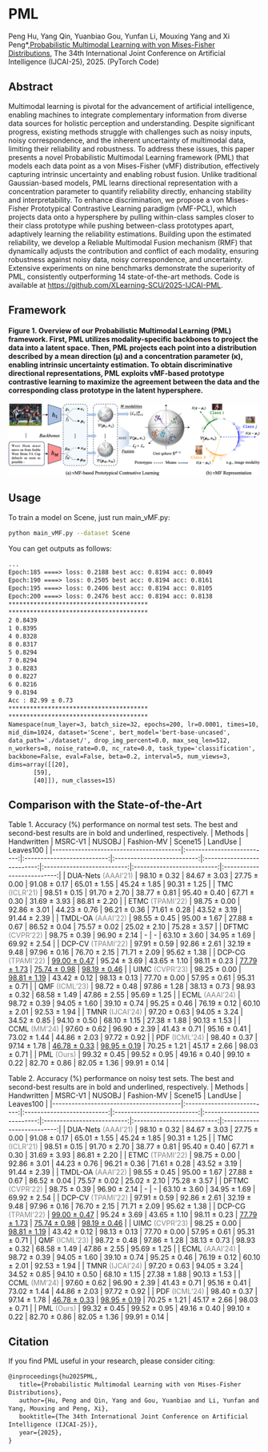 # PML
Peng Hu, Yang Qin, Yuanbiao Gou, Yunfan Li, Mouxing Yang and Xi Peng*,[Probabilistic Multimodal Learning with von Mises-Fisher Distributions](https://ijcai-preprints.s3.us-west-1.amazonaws.com/2025/2595.pdf), The 34th International Joint Conference on Artificial Intelligence (IJCAI-25), 2025. (PyTorch Code)

## Abstract
Multimodal learning is pivotal for the advancement of artificial intelligence, enabling machines to integrate complementary information from diverse data sources for holistic perception and understanding. Despite significant progress, existing methods struggle with challenges such as noisy inputs, noisy correspondence, and the inherent uncertainty of multimodal data, limiting their reliability and robustness. To address these issues, this paper presents a novel Probabilistic Multimodal Learning framework (PML) that models each data point as a von Mises-Fisher (vMF) distribution, effectively capturing intrinsic uncertainty and enabling robust fusion. Unlike traditional Gaussian-based models, PML learns directional representation with a concentration parameter to quantify reliability directly, enhancing stability and interpretability. To enhance discrimination, we propose a von Mises-Fisher Prototypical Contrastive Learning paradigm (vMF-PCL), which projects data onto a hypersphere by pulling within-class samples closer to their class prototype while pushing between-class prototypes apart, adaptively learning the reliability estimations. Building upon the estimated reliability, we develop a Reliable Multimodal Fusion mechanism (RMF) that dynamically adjusts the contribution and conflict of each modality, ensuring robustness against noisy data, noisy correspondence, and uncertainty. Extensive experiments on nine benchmarks demonstrate the superiority of PML, consistently outperforming 14 state-of-the-art methods. Code is available at https://github.com/XLearning-SCU/2025-IJCAI-PML.

## Framework
<h4>Figure 1. Overview of our Probabilistic Multimodal Learning (PML) framework. First, PML utilizes modality-specific backbones to project the data into a latent space. Then, PML projects each point into a distribution described by a mean direction (µ) and a concentration parameter (κ), enabling intrinsic uncertainty estimation. To obtain discriminative directional representations, PML exploits vMF-based prototype contrastive learning to maximize the agreement between the data and the corresponding class prototype in the latent hypersphere.
</h4> 
<img src=img/framework.png class='center' \>

## Usage
To train a model on Scene, just run main_vMF.py:
```bash
python main_vMF.py --dataset Scene
```

You can get outputs as follows:
```
...
Epoch:185 ====> loss: 0.2188 best acc: 0.8194 acc: 0.8049
Epoch:190 ====> loss: 0.2505 best acc: 0.8194 acc: 0.8161
Epoch:195 ====> loss: 0.2406 best acc: 0.8194 acc: 0.8105
Epoch:200 ====> loss: 0.2476 best acc: 0.8194 acc: 0.8138
***************************************
***************************************
2 0.8439
1 0.8395
4 0.8328
8 0.8317
5 0.8294
7 0.8294
3 0.8283
0 0.8227
6 0.8216
9 0.8194
Acc : 82.99 ± 0.73
***************************************
***************************************
Namespace(num_layer=3, batch_size=32, epochs=200, lr=0.0001, times=10, mid_dim=1024, dataset='Scene', bert_model='bert-base-uncased', data_path='./dataset/', drop_img_percent=0.0, max_seq_len=512, n_workers=8, noise_rate=0.0, nc_rate=0.0, task_type='classification', backbone=False, eval=False, beta=0.2, interval=5, num_views=3, dims=array([[20],
       [59],
       [40]]), num_classes=15)
```

## Comparison with the State-of-the-Art
Table 1. Accuracy (\%) performance on normal test sets. The best and second-best results are in bold and underlined, respectively.
| Methods                                |         Handwritten        |           MSRC-V1          |           NUSOBJ           |         Fashion-MV         |           Scene15          |           LandUse          |          Leaves100         |
|----------------------------------------|:--------------------------:|:--------------------------:|:--------------------------:|:--------------------------:|:--------------------------:|:--------------------------:|:--------------------------:|
| DUA-Nets <span style="color: #888888">(AAAI’21)</span> |      98.10 $\pm$ 0.32      |      84.67 $\pm$ 3.03      |      27.75 $\pm$ 0.00      |      91.08 $\pm$ 0.17      |      65.01 $\pm$ 1.55      |      45.24 $\pm$ 1.85      |      90.31 $\pm$ 1.25      |
| TMC <span style="color: #888888">(ICLR’21)</span>    |      98.51 $\pm$ 0.15      |      91.70 $\pm$ 2.70      |      38.77 $\pm$ 0.81      |      95.40 $\pm$ 0.40      |      67.71 $\pm$ 0.30      |      31.69 $\pm$ 3.93      |      86.81 $\pm$ 2.20      |
| ETMC <span style="color: #888888">(TPAMI’22)</span>  |      98.75 $\pm$ 0.00      |      92.86 $\pm$ 3.01      |      44.23 $\pm$ 0.76      |      96.21 $\pm$ 0.36      |      71.61 $\pm$ 0.28      |      43.52 $\pm$ 3.19      |      91.44 $\pm$ 2.39      |
| TMDL-OA <span style="color: #888888">(AAAI’22)</span>   |      98.55 $\pm$ 0.45      |      95.00 $\pm$ 1.67      |      27.88 $\pm$ 0.67      |      86.52 $\pm$ 0.04      |      75.57 $\pm$ 0.02      |      25.02 $\pm$ 2.10      |      75.28 $\pm$ 3.57      |
| DFTMC <span style="color: #888888">(CVPR’22)</span>  |      98.75 $\pm$ 0.39      |      96.90 $\pm$ 2.14      |              -             |              -             |      63.10 $\pm$ 3.60      |      34.95 $\pm$ 1.69      |      69.92 $\pm$ 2.54      |
| DCP-CV <span style="color: #888888">(TPAMI’22)</span> |      97.91 $\pm$ 0.59      |      92.86 $\pm$ 2.61      |      32.19 $\pm$ 9.48      |      97.96 $\pm$ 0.16      |      76.70 $\pm$ 2.15      |      71.71 $\pm$ 2.09      |      95.62 $\pm$ 1.38      |
| DCP-CG <span style="color: #888888">(TPAMI’22)</span>  | <u>99.00 $\pm$ 0.47</u> |      95.24 $\pm$ 3.69      |      43.65 $\pm$ 1.10      |      98.11 $\pm$ 0.23      | <u>77.79 $\pm$ 1.73</u> | <u>75.74 $\pm$ 0.98</u> | <u>98.19 $\pm$ 0.46</u> |
| UIMC <span style="color: #888888">(CVPR’23)</span>     |      98.25 $\pm$ 0.00      | <u>98.81 $\pm$ 1.19</u> |      43.42 $\pm$ 0.12      |      98.13 $\pm$ 0.13      |      77.70 $\pm$ 0.00      |      57.95 $\pm$ 0.61      |      95.31 $\pm$ 0.71      |
| QMF <span style="color: #888888">(ICML’23)</span>     |      98.72 $\pm$ 0.48      |      97.86 $\pm$ 1.28      |      38.13 $\pm$ 0.73      |      98.93 $\pm$ 0.32      |      68.58 $\pm$ 1.49      |      47.86 $\pm$ 2.55      |      95.69 $\pm$ 1.25      |
| ECML <span style="color: #888888">(AAAI’24)</span>    |      98.72 $\pm$ 0.39      |      94.05 $\pm$ 1.60      |      39.10 $\pm$ 0.74      |      95.25 $\pm$ 0.46      |      76.19 $\pm$ 0.12      |      60.10 $\pm$ 2.01      |      92.53 $\pm$ 1.94      |
| TMNR <span style="color: #888888">(IJCAI’24)</span>  |      97.20 $\pm$ 0.63      |      94.05 $\pm$ 3.24      |      34.52 $\pm$ 0.85      |      94.10 $\pm$ 0.50      |      68.10 $\pm$ 1.15      |      27.38 $\pm$ 1.88      |      90.13 $\pm$ 1.53      |
| CCML <span style="color: #888888">(MM’24)</span>    |      97.60 $\pm$ 0.62      |      96.90 $\pm$ 2.39      |      41.43 $\pm$ 0.71      |      95.16 $\pm$ 0.41      |      73.02 $\pm$ 1.44      |      44.86 $\pm$ 2.03      |      97.72 $\pm$ 0.92      |
| PDF <span style="color: #888888">(ICML’24)</span>  |      98.40 $\pm$ 0.37      |      97.14 $\pm$ 1.78      | <u>46.78 $\pm$ 0.33</u> | <u>98.95 $\pm$ 0.19</u> |      70.25 $\pm$ 1.21      |      45.17 $\pm$ 2.66      |      98.03 $\pm$ 0.71      |
| PML <span style="color: #888888">(Ours)</span>   |      99.32 $\pm$ 0.45      |      99.52 $\pm$ 0.95      |      49.16 $\pm$ 0.40      |      99.10 $\pm$ 0.22      |      82.70 $\pm$ 0.86      |      82.05 $\pm$ 1.36      |      99.91 $\pm$ 0.14      |


Table 2. Accuracy (\%) performance on noisy test sets. The best and second-best results are in bold and underlined, respectively.
| Methods                                |         Handwritten        |           MSRC-V1          |           NUSOBJ           |         Fashion-MV         |           Scene15          |           LandUse          |          Leaves100         |
|----------------------------------------|:--------------------------:|:--------------------------:|:--------------------------:|:--------------------------:|:--------------------------:|:--------------------------:|:--------------------------:|
| DUA-Nets <span style="color: #888888">(AAAI’21)</span> |      98.10 $\pm$ 0.32      |      84.67 $\pm$ 3.03      |      27.75 $\pm$ 0.00      |      91.08 $\pm$ 0.17      |      65.01 $\pm$ 1.55      |      45.24 $\pm$ 1.85      |      90.31 $\pm$ 1.25      |
| TMC <span style="color: #888888">(ICLR’21)</span>      |      98.51 $\pm$ 0.15      |      91.70 $\pm$ 2.70      |      38.77 $\pm$ 0.81      |      95.40 $\pm$ 0.40      |      67.71 $\pm$ 0.30      |      31.69 $\pm$ 3.93      |      86.81 $\pm$ 2.20      |
| ETMC <span style="color: #888888">(TPAMI’22)</span>    |      98.75 $\pm$ 0.00      |      92.86 $\pm$ 3.01      |      44.23 $\pm$ 0.76      |      96.21 $\pm$ 0.36      |      71.61 $\pm$ 0.28      |      43.52 $\pm$ 3.19      |      91.44 $\pm$ 2.39      |
| TMDL-OA <span style="color: #888888">(AAAI’22)</span>  |      98.55 $\pm$ 0.45      |      95.00 $\pm$ 1.67      |      27.88 $\pm$ 0.67      |      86.52 $\pm$ 0.04      |      75.57 $\pm$ 0.02      |      25.02 $\pm$ 2.10      |      75.28 $\pm$ 3.57      |
| DFTMC <span style="color: #888888">(CVPR’22)</span>    |      98.75 $\pm$ 0.39      |      96.90 $\pm$ 2.14      |              -             |              -             |      63.10 $\pm$ 3.60      |      34.95 $\pm$ 1.69      |      69.92 $\pm$ 2.54      |
| DCP-CV <span style="color: #888888">(TPAMI’22)</span>  |      97.91 $\pm$ 0.59      |      92.86 $\pm$ 2.61      |      32.19 $\pm$ 9.48      |      97.96 $\pm$ 0.16      |      76.70 $\pm$ 2.15      |      71.71 $\pm$ 2.09      |      95.62 $\pm$ 1.38      |
| DCP-CG <span style="color: #888888">(TPAMI’22)</span>  | <u>99.00 $\pm$ 0.47</u> |      95.24 $\pm$ 3.69      |      43.65 $\pm$ 1.10      |      98.11 $\pm$ 0.23      | <u>77.79 $\pm$ 1.73</u> | <u>75.74 $\pm$ 0.98</u> | <u>98.19 $\pm$ 0.46</u> |
| UIMC <span style="color: #888888">(CVPR’23)</span>     |      98.25 $\pm$ 0.00      | <u>98.81 $\pm$ 1.19</u> |      43.42 $\pm$ 0.12      |      98.13 $\pm$ 0.13      |      77.70 $\pm$ 0.00      |      57.95 $\pm$ 0.61      |      95.31 $\pm$ 0.71      |
| QMF <span style="color: #888888">(ICML’23)</span>      |      98.72 $\pm$ 0.48      |      97.86 $\pm$ 1.28      |      38.13 $\pm$ 0.73      |      98.93 $\pm$ 0.32      |      68.58 $\pm$ 1.49      |      47.86 $\pm$ 2.55      |      95.69 $\pm$ 1.25      |
| ECML <span style="color: #888888">(AAAI’24)</span>     |      98.72 $\pm$ 0.39      |      94.05 $\pm$ 1.60      |      39.10 $\pm$ 0.74      |      95.25 $\pm$ 0.46      |      76.19 $\pm$ 0.12      |      60.10 $\pm$ 2.01      |      92.53 $\pm$ 1.94      |
| TMNR <span style="color: #888888">(IJCAI’24)</span>    |      97.20 $\pm$ 0.63      |      94.05 $\pm$ 3.24      |      34.52 $\pm$ 0.85      |      94.10 $\pm$ 0.50      |      68.10 $\pm$ 1.15      |      27.38 $\pm$ 1.88      |      90.13 $\pm$ 1.53      |
| CCML <span style="color: #888888">(MM’24)</span>       |      97.60 $\pm$ 0.62      |      96.90 $\pm$ 2.39      |      41.43 $\pm$ 0.71      |      95.16 $\pm$ 0.41      |      73.02 $\pm$ 1.44      |      44.86 $\pm$ 2.03      |      97.72 $\pm$ 0.92      |
| PDF <span style="color: #888888">(ICML’24)</span>      |      98.40 $\pm$ 0.37      |      97.14 $\pm$ 1.78      | <u>46.78 $\pm$ 0.33</u> | <u>98.95 $\pm$ 0.19</u> |      70.25 $\pm$ 1.21      |      45.17 $\pm$ 2.66      |      98.03 $\pm$ 0.71      |
| PML <span style="color: #888888">(Ours)</span>         |      99.32 $\pm$ 0.45      |      99.52 $\pm$ 0.95      |      49.16 $\pm$ 0.40      |      99.10 $\pm$ 0.22      |      82.70 $\pm$ 0.86      |      82.05 $\pm$ 1.36      |      99.91 $\pm$ 0.14      |

## Citation
If you find PML useful in your research, please consider citing:
```
@inproceedings{hu2025PML,
   title={Probabilistic Multimodal Learning with von Mises-Fisher Distributions},
   author={Hu, Peng and Qin, Yang and Gou, Yuanbiao and Li, Yunfan and Yang, Mouxing and Peng, Xi},
   booktitle={The 34th International Joint Conference on Artificial Intelligence (IJCAI-25)},
   year={2025},
}
```
